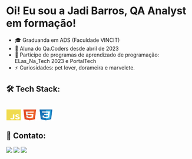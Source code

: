 # Oi! Eu sou a Jadi Barros, QA Analyst em formação! 

- 🎓 Graduanda em ADS (Faculdade VINCIT)
- 🌱 Aluna do Qa.Coders desde abril de 2023
- 🌱 Participo de programas de aprendizado de programação: ELas_Na_Tech 2023 e PortalTech
- ⚡ Curiosidades: pet lover, dorameira e marvelete.

## 🛠 Tech Stack:

<div style="display: inline_block"><br>
  <img align="center" alt="Jadi-Js" height="30" width="40" src="https://raw.githubusercontent.com/devicons/devicon/master/icons/javascript/javascript-plain.svg">
  <img align="center" alt="Jadi-HTML" height="30" width="40" src="https://raw.githubusercontent.com/devicons/devicon/master/icons/html5/html5-original.svg">
  <img align="center" alt="Jadi-CSS" height="30" width="40" src="https://raw.githubusercontent.com/devicons/devicon/master/icons/css3/css3-original.svg">
</div>

####

## 📲 Contato:

<div> 
  <a href = "mailto:jbheliodoro@gmail.com"><img src="https://img.shields.io/badge/-Gmail-%23333?style=for-the-badge&logo=gmail&logoColor=white" target="_blank"></a>
  <a href="https://www.linkedin.com/in/jadibarros/" target="_blank"><img src="https://img.shields.io/badge/-LinkedIn-%230077B5?style=for-the-badge&logo=linkedin&logoColor=white" target="_blank"></a> 
  <a href="https://www.instagram.com/jadibarros.qaemformacao/" target="_blank"><img src="https://img.shields.io/badge/-Instagram-%23E4405F?style=for-the-badge&logo=instagram&logoColor=white" target="_blank"></a>
  
</div>

<!--
**jadibrrs/jadibrrs** is a ✨ _special_ ✨ repository because its `README.md` (this file) appears on your GitHub profile.

Here are some ideas to get you started:

- 🔭 I’m currently working on ...
- 🌱 I’m currently learning ...
- 👯 I’m looking to collaborate on ...
- 🤔 I’m looking for help with ...
- 💬 Ask me about ...
- 📫 How to reach me: ...
- 😄 Pronouns: ...
- ⚡ Fun fact: ...
-->
